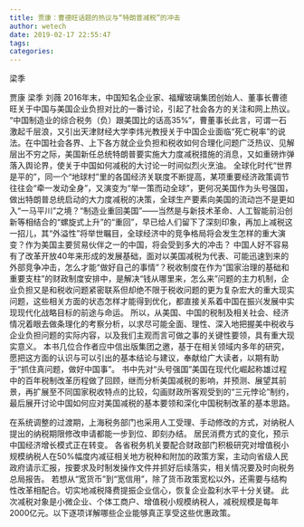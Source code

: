 ```yaml
---
title: 贾康：曹德旺话题的热议与“特朗普减税”的冲击
author: wetech
date: 2019-02-17 22:55:47
tags: 
categories: 
---
```

梁季
<!-- more -->
贾康
梁季
刘薇
2016年末，中国知名企业家、福耀玻璃集团创始人、董事长曹德旺关于中国与美国企业负担对比的一番讨论，引起了社会各方的关注和网上热议。
“中国制造业的综合税务（负）跟美国比的话高35%”，曹董事长此言，可谓一石激起千层浪，又引出天津财经大学李炜光教授关于中国企业面临“死亡税率”的说法。在中国社会各界、上下各方就企业负担和税收如何合理化问题广泛热议、见解层出不穷之际，美国新任总统特朗普要实施大力度减税措施的消息，又如重磅炸弹落入舆论界，使关于中国如何减税的大讨论一时间似烈火烹油。
全球化时代“世界是平的”，同一个“地球村”里的各国经济关联度不断提高，某项重要经济政策调节往往会“牵一发动全身”，又演变为“举一策而动全球”，更何况美国作为头号强国，做出特朗普总统启动的大力度减税的决策，全球生产要素向美国的流动岂不是更如入“一马平川”之境？“制造业重回美国”——当然是与新技术革命、人工智能前沿创新等相结合的“螺旋式上升”的“重回”，早已给人们留下了深刻印象，再加上减税这一招儿，其“外溢性”将举世瞩目，全球经济中的竞争格局将会发生怎样的重大演变？作为美国主要贸易伙伴之一的中国，将会受到多大的冲击？
中国人好不容易有了改革开放40年来形成的发展基础，面对以美国减税为代表、可能迅速到来的外部竞争冲击，怎么才能“做好自己的事情”？税收制度在作为“国家治理的基础和重要支柱”的财政制度安排中，是解决“钱从哪里来，怎么来”问题的主力机制，企业负担又是和税收问题紧密联系但却绝不限于税收问题的更为复杂宏大的重大现实问题，这些相关方面的状态怎样才能得到优化，都直接关系着中国在振兴发展中实现现代化战略目标的前途与命运。
所以，从美国、中国的税制及相关社会、经济情况着眼去做条理化的考察分析，以求尽可能全面、理性、深入地把握美中税收与企业负担问题的实际内容，以及我们主观而言可做之事的关键性要领，具有重大现实意义。
本书几位合作者应中信出版集团之邀，基于在相关领域内多年的研究，愿把这方面的认识与可以引出的基本结论与建议，奉献给广大读者，以期有助于“抓住真问题，做好中国事”。
书中先对“头号强国”美国在现代化崛起称雄过程中的百年税制改革历程做了回顾，继而分析美国减税的影响，并预测、展望其前景，再扩展至不同国家税收特点的比较，勾画财政所客观受到的“三元悖论”制约，最后展开讨论中国如何应对美国减税的基本要领和深化中国税制改革的基本思路。
 
 
在系统调整的过渡期，上海税务部门也采用人工受理、手动修改的方式，对纳税人提出的纳税期限修改申请都能一步到位、即刻办结。
居民消费方式的变化，预示中国经济增长模式正在转变。
各省税务机关要配合财政部门积极研究对增值税小规模纳税人在50%幅度内减征相关地方税种和附加的政策方案，主动向省级人民政府请示汇报，按要求及时制发操作文件并抓好后续落实，相关情况要及时向税务总局报告。
若想从“宽货币”到“宽信用”，除了货币政策宽松以外，还需要与结构性改革相配合。切实地减税降费提振企业信心，恢复企业盈利水平十分关键。
此次减税对象是小微企业、个体工商户、增值税小规模纳税人，减税规模是每年2000亿元。以下逐项详解哪些企业能够真正享受这些优惠政策。
